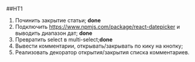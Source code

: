 ##HT1
1. Починить закрытие статьи; **done**
2. Подключить https://www.npmjs.com/package/react-datepicker и выводить диапазон дат; ****done****
3. Превратить select в multi-select;**done**
4. Вывести комментарии, открывать/закрывать по кику на кнопку;
5. Реализовать декоратор открытия/закрытия списка комментариев.
